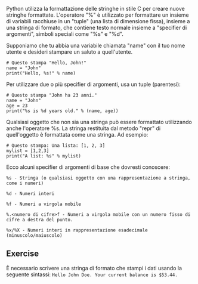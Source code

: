 Python utilizza la formattazione delle stringhe in stile C per creare nuove stringhe formattate. L'operatore "%" è utilizzato per formattare un insieme di variabili racchiuse in un "tuple" (una lista di dimensione fissa), insieme a una stringa di formato, che contiene testo normale insieme a "specifier di argomenti", simboli speciali come "%s" e "%d".

Supponiamo che tu abbia una variabile chiamata "name" con il tuo nome utente e desideri stampare un saluto a quell'utente.

    # Questo stampa "Hello, John!"
    name = "John"
    print("Hello, %s!" % name)

Per utilizzare due o più specifier di argomenti, usa un tuple (parentesi):

    # Questo stampa "John ha 23 anni."
    name = "John"
    age = 23
    print("%s is %d years old." % (name, age))

Qualsiasi oggetto che non sia una stringa può essere formattato utilizzando anche l'operatore %s. La stringa restituita dal metodo "repr" di quell'oggetto è formattata come una stringa. Ad esempio:

    # Questo stampa: Una lista: [1, 2, 3]
    mylist = [1,2,3]
    print("A list: %s" % mylist)

Ecco alcuni specifier di argomenti di base che dovresti conoscere:


`%s - Stringa (o qualsiasi oggetto con una rappresentazione a stringa, come i numeri)`

`%d - Numeri interi`

`%f - Numeri a virgola mobile`

`%.<numero di cifre>f - Numeri a virgola mobile con un numero fisso di cifre a destra del punto.`

`%x/%X - Numeri interi in rappresentazione esadecimale (minuscolo/maiuscolo)`


Exercise
--------

È necessario scrivere una stringa di formato che stampi i dati usando la seguente sintassi:
    `Hello John Doe. Your current balance is $53.44.`
